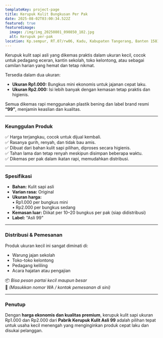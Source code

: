 ```yaml
---
templateKey: project-page
title: Kerupuk Kulit Bungkusan Per Pak
date: 2025-08-02T03:00:34.522Z
featured: true
featuredimage:
  image: /img/img_20250801_090850_102.jpg
  alt: Kerupuk per-pak
location: Kp.sempur, RT.07/rw06, Kadu, Kabupaten Tangerang, Banten 15810
---
```

Kerupuk kulit sapi asli yang dikemas praktis dalam ukuran kecil, cocok untuk pedagang eceran, kantin sekolah, toko kelontong, atau sebagai camilan harian yang hemat dan tetap nikmat.

Tersedia dalam dua ukuran:

* **Ukuran Rp1.000:** Bungkus mini ekonomis untuk jajanan cepat laku.
* **Ukuran Rp2.000:** Isi lebih banyak dengan kemasan tetap praktis dan higienis.

Semua dikemas rapi menggunakan plastik bening dan label brand resmi **“99”**, menjamin keaslian dan kualitas.

- - -

### **Keunggulan Produk**

✅ Harga terjangkau, cocok untuk dijual kembali.\
✅ Rasanya gurih, renyah, dan tidak bau amis.\
✅ Dibuat dari bahan kulit sapi pilihan, diproses secara higienis.\
✅ Tahan lama dan tetap renyah meskipun disimpan beberapa waktu.\
✅ Dikemas per pak dalam ikatan rapi, memudahkan distribusi.

- - -

### **Spesifikasi**

* **Bahan:** Kulit sapi asli
* **Varian rasa:** Original
* **Ukuran harga:**\
  • Rp1.000 per bungkus mini\
  • Rp2.000 per bungkus sedang
* **Kemasan luar:** Diikat per 10–20 bungkus per pak (siap didistribusi)
* **Label:** "Asli 99"

- - -

### **Distribusi & Pemesanan**

Produk ukuran kecil ini sangat diminati di:

* Warung jajan sekolah
* Toko-toko kelontong
* Pedagang keliling
* Acara hajatan atau pengajian

📦 *Bisa pesan partai kecil maupun besar*\
📲 *(Masukkan nomor WA / kontak pemesanan di sini)*

- - -

### **Penutup**

Dengan **harga ekonomis dan kualitas premium**, kerupuk kulit sapi ukuran Rp1.000 dan Rp2.000 dari **Pabrik Kerupuk Kulit Asli 99** adalah pilihan tepat untuk usaha kecil menengah yang menginginkan produk cepat laku dan disukai pelanggan.